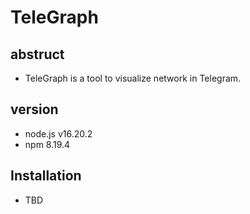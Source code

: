 # TeleGraph
## abstruct
- TeleGraph is a tool to visualize network in Telegram.
## version
- node.js v16.20.2
- npm 8.19.4
## Installation
- TBD